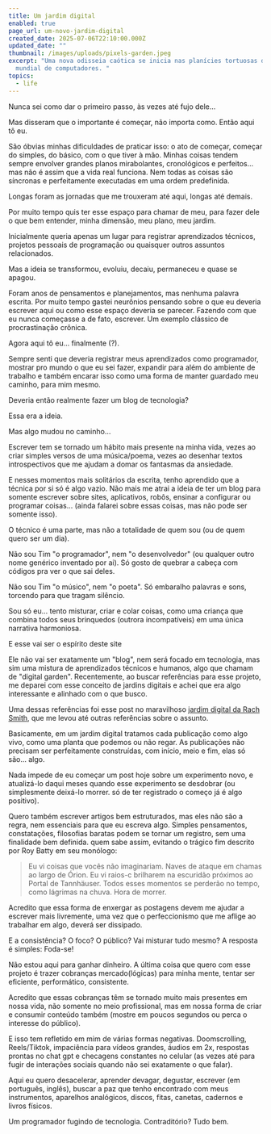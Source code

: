 ```yaml
---
title: Um jardim digital
enabled: true
page_url: um-novo-jardim-digital
created_date: 2025-07-06T22:10:00.000Z
updated_date: ""
thumbnail: /images/uploads/pixels-garden.jpeg
excerpt: "Uma nova odisseia caótica se inicia nas planícies tortuosas da rede
  mundial de computadores. "
topics:
  - life
---
```

Nunca sei como dar o primeiro passo, às vezes até fujo dele...

Mas disseram que o importante é começar, não importa como. Então aqui tô eu.

São óbvias minhas dificuldades de praticar isso: o ato de começar, começar do simples, do básico, com o que tiver à mão. Minhas coisas tendem sempre envolver grandes planos mirabolantes, cronológicos e perfeitos... mas não é assim que a vida real funciona. Nem todas as coisas são síncronas e perfeitamente executadas em uma ordem predefinida.

Longas foram as jornadas que me trouxeram até aqui, longas até demais.

Por muito tempo quis ter esse espaço para chamar de meu, para fazer dele o que bem entender, minha dimensão, meu plano, meu jardim.

Inicialmente queria apenas um lugar para registrar aprendizados técnicos, projetos pessoais de programação ou quaisquer outros assuntos relacionados.

Mas a ideia se transformou, evoluiu, decaiu, permaneceu e quase se apagou.

Foram anos de pensamentos e planejamentos, mas nenhuma palavra escrita. Por muito tempo gastei neurônios pensando sobre o que eu deveria escrever aqui ou como esse espaço deveria se parecer. Fazendo com que eu nunca começasse a de fato, escrever. Um exemplo clássico de procrastinação crônica.

Agora aqui tô eu... finalmente (?).

Sempre senti que deveria registrar meus aprendizados como programador, mostrar pro mundo o que eu sei fazer, expandir para além do ambiente de trabalho e também encarar isso como uma forma de manter guardado meu caminho, para mim mesmo.

Deveria então realmente fazer um blog de tecnologia?

Essa era a ideia.

Mas algo mudou no caminho...

Escrever tem se tornado um hábito mais presente na minha vida, vezes ao criar simples versos de uma música/poema, vezes ao desenhar textos introspectivos que me ajudam a domar os fantasmas da ansiedade.

E nesses momentos mais solitários da escrita, tenho aprendido que a técnica por si só é algo vazio. 
Não mais me atrai a ideia de ter um blog para somente escrever sobre sites, aplicativos, robôs, ensinar a configurar ou programar coisas... (ainda falarei sobre essas coisas, mas não pode ser somente isso).

O técnico é uma parte, mas não a totalidade de quem sou (ou de quem quero ser um dia).

Não sou Tim "o programador", nem "o desenvolvedor" (ou qualquer outro nome genérico inventado por ai). 
Só gosto de quebrar a cabeça com códigos pra ver o que sai deles.

Não sou Tim "o músico", nem "o poeta". 
Só embaralho palavras e sons, torcendo para que tragam silêncio.

Sou só eu... tento misturar, criar e colar coisas, como uma criança que 
combina todos seus brinquedos (outrora incompatíveis) em uma única narrativa harmoniosa.

E esse vai ser o espírito deste site

Ele não vai ser exatamente um "blog", nem será focado em tecnologia, mas sim uma mistura de aprendizados técnicos e humanos, algo que chamam de "digital garden". Recentemente, ao buscar referências para esse projeto, me deparei com esse conceito de jardins digitais e achei que era algo interessante e alinhado com o que busco.

Uma dessas referências foi esse post no maravilhoso [jardim digital da Rach Smith](https://rachsmith.com/my-blog-is-dead/), que me levou até outras referências sobre o assunto.

Basicamente, em um jardim digital tratamos cada publicação como algo vivo, como uma planta que podemos ou não regar. As publicações não precisam ser perfeitamente construídas, com início, meio e fim, elas só são... algo.

Nada impede de eu começar um post hoje sobre um experimento novo, e atualizá-lo daqui meses quando esse experimento se desdobrar (ou simplesmente deixá-lo morrer. só de ter registrado o começo já é algo positivo).

Quero também escrever artigos bem estruturados, mas eles não são a regra, nem essenciais para que eu escreva algo. Simples pensamentos, constatações, filosofias baratas podem se tornar um registro, sem uma finalidade bem definida. quem sabe assim, evitando o trágico fim descrito por Roy Batty em seu monólogo:

> Eu vi coisas que vocês não imaginariam. Naves de ataque em chamas ao largo de Órion. Eu vi raios-c brilharem na escuridão próximos ao Portal de Tannhäuser. Todos esses momentos se perderão no tempo, como lágrimas na chuva. Hora de morrer.


Acredito que essa forma de enxergar as postagens devem me ajudar a escrever mais livremente, uma vez que o perfeccionismo que me aflige ao trabalhar em algo, deverá ser dissipado. 

E a consistência? O foco? O público? Vai misturar tudo mesmo?
A resposta é simples: Foda-se!

Não estou aqui para ganhar dinheiro. A última coisa que quero com esse projeto é trazer cobranças mercado(lógicas) para minha mente, tentar ser eficiente, performático, consistente.

Acredito que essas cobranças têm se tornado muito mais presentes em nossa vida, não somente no meio profissional, mas em nossa forma de criar e consumir conteúdo também (mostre em poucos segundos ou perca o interesse do público).

E isso tem refletido em mim de várias formas negativas. Doomscrolling, Reels/Tiktok, impaciência para vídeos grandes, áudios em 2x, respostas prontas no chat gpt e checagens constantes no celular (as vezes até para fugir de interações sociais quando não sei exatamente o que falar).

Aqui eu quero desacelerar, aprender devagar, degustar, escrever (em português, inglês), buscar a paz que tenho encontrado com meus instrumentos, aparelhos analógicos, discos, fitas, canetas, cadernos e livros físicos.

Um programador fugindo de tecnologia.
Contraditório?
Tudo bem.
